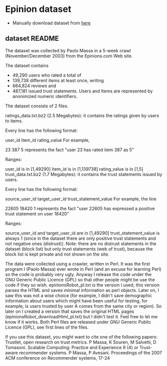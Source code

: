# Epinion dataset

- Manually download dataset from [here](http://www.trustlet.org/epinions.html)

## dataset README
The dataset was collected by Paolo Massa in a 5-week crawl (November/December 2003) from the Epinions.com Web site.

The dataset contains

* 49,290 users who rated a total of
* 139,738 different items at least once, writing
* 664,824 reviews and
* 487,181 issued trust statements.
Users and Items are represented by anonimized numeric identifiers.

The dataset consists of 2 files.

ratings_data.txt.bz2 (2.5 Megabytes): it contains the ratings given by users to items.

Every line has the following format:

user_id item_id rating_value
For example,

23 387 5
represents the fact "user 23 has rated item 387 as 5"

Ranges:

user_id is in [1,49290]
item_id is in [1,139738]
rating_value is in [1,5]
trust_data.txt.bz2 (1.7 Megabytes): it contains the trust statements issued by users.

Every line has the following format:

source_user_id target_user_id trust_statement_value
For example, the line

22605 18420 1
represents the fact "user 22605 has expressed a positive trust statement on user 18420"

Ranges:

source_user_id and target_user_id are in [1,49290]
trust_statement_value is always 1 (since in the dataset there are only positive trust statements and not negative ones (distrust)).
Note: there are no distrust statements in the dataset (block list) but only trust statements (web of trust), because the block list is kept private and not shown on the site.

The data were collected using a crawler, written in Perl.
It was the first program I (Paolo Massa) ever wrote in Perl (and an excuse for learning Perl) so the code is probably very ugly. Anyway I release the code under the GNU Generic Public Licence (GPL) so that other people might be use the code if they so wish.
epinionsRobot_pl.txt is the version I used, this version parses the HTML and saves minimal information as perl objects. Later on, I saw this was not a wise choice (for example, I didn't save demographic information about users which might have been useful for testing, for example, is users trusted by user A comes from the same city or region). So later on I created a version that saves the original HTML pages (epinionsRobot_downloadHtml_pl.txt) but I didn't test it. Feel free to let me know if it works. Both Perl files are released under GNU Generic Public Licence (GPL), see first lines of the files.

If you use this dataset, you might want to cite one of the following papers:
Trustlet, open research on trust metrics. P Massa, K Souren, M Salvetti, D Tomasoni. Scalable Computing: Practice and Experience 9 (4)
or
Trust-aware recommender systems. P Massa, P Avesani. Proceedings of the 2007 ACM conference on Recommender systems, 17-24
